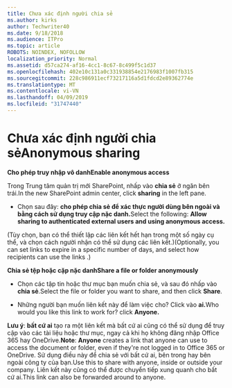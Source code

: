 ```yaml
---
title: Chưa xác định người chia sẻ
ms.author: kirks
author: Techwriter40
ms.date: 9/18/2018
ms.audience: ITPro
ms.topic: article
ROBOTS: NOINDEX, NOFOLLOW
localization_priority: Normal
ms.assetid: d57ca274-af16-4cc1-8c67-8c499f5c1d37
ms.openlocfilehash: 402e10c131a0c331938854e2176983f1007fb315
ms.sourcegitcommit: 228c986911ecf73217116a5d1fdcd2e89362774e
ms.translationtype: MT
ms.contentlocale: vi-VN
ms.lasthandoff: 04/09/2019
ms.locfileid: "31747440"
---
```

# <a name="anonymous-sharing"></a><span data-ttu-id="ccab7-102">Chưa xác định người chia sẻ</span><span class="sxs-lookup"><span data-stu-id="ccab7-102">Anonymous sharing</span></span>

 **<span data-ttu-id="ccab7-103">Cho phép truy nhập vô danh</span><span class="sxs-lookup"><span data-stu-id="ccab7-103">Enable anonymous access</span></span>**
  
<span data-ttu-id="ccab7-104">Trong Trung tâm quản trị mới SharePoint, nhấp vào **chia sẻ** ở ngăn bên trái.</span><span class="sxs-lookup"><span data-stu-id="ccab7-104">In the new SharePoint admin center, click **sharing** in the left pane.</span></span> 
  
- <span data-ttu-id="ccab7-105">Chọn sau đây: **cho phép chia sẻ để xác thực người dùng bên ngoài và bằng cách sử dụng truy cập nặc danh.**</span><span class="sxs-lookup"><span data-stu-id="ccab7-105">Select the following: **Allow sharing to authenticated external users and using anonymous access.**</span></span>
  
<span data-ttu-id="ccab7-106">(Tùy chọn, bạn có thể thiết lập các liên kết hết hạn trong một số ngày cụ thể, và chọn cách người nhận có thể sử dụng các liên kết.)</span><span class="sxs-lookup"><span data-stu-id="ccab7-106">(Optionally, you can set links to expire in a specific number of days, and select how recipients can use the links .)</span></span>
    
 **<span data-ttu-id="ccab7-107">Chia sẻ tệp hoặc cặp nặc danh</span><span class="sxs-lookup"><span data-stu-id="ccab7-107">Share a file or folder anonymously</span></span>**
  
- <span data-ttu-id="ccab7-108">Chọn các tập tin hoặc thư mục bạn muốn chia sẻ, và sau đó nhấp vào **chia sẻ**.</span><span class="sxs-lookup"><span data-stu-id="ccab7-108">Select the file or folder you want to share, and then click **Share**.</span></span> 
    
- <span data-ttu-id="ccab7-109">Những người bạn muốn liên kết này để làm việc cho? Click vào **ai.**</span><span class="sxs-lookup"><span data-stu-id="ccab7-109">Who would you like this link to work for? click **Anyone.**</span></span>
  
 <span data-ttu-id="ccab7-110">**Lưu ý**: **bất cứ ai** tạo ra một liên kết mà bất cứ ai cũng có thể sử dụng để truy cập vào các tài liệu hoặc thư mục, ngay cả khi họ không đăng nhập Office 365 hay OneDrive.</span><span class="sxs-lookup"><span data-stu-id="ccab7-110">**Note**: **Anyone** creates a link that anyone can use to access the document or folder, even if they're not logged in to Office 365 or OneDrive.</span></span> <span data-ttu-id="ccab7-111">Sử dụng điều này để chia sẻ với bất cứ ai, bên trong hay bên ngoài công ty của bạn.</span><span class="sxs-lookup"><span data-stu-id="ccab7-111">Use this to share with anyone, inside or outside your company.</span></span> <span data-ttu-id="ccab7-112">Liên kết này cũng có thể được chuyển tiếp xung quanh cho bất cứ ai.</span><span class="sxs-lookup"><span data-stu-id="ccab7-112">This link can also be forwarded around to anyone.</span></span> 
    

